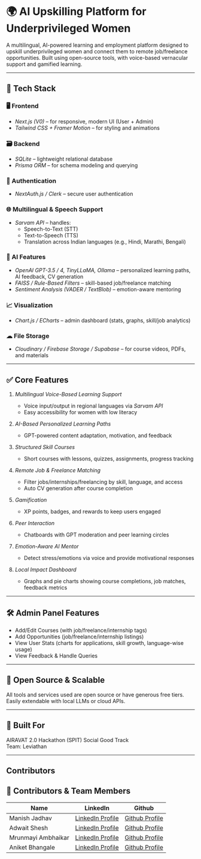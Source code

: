 # 🌍 AI Upskilling Platform for Underprivileged Women

A multilingual, AI-powered learning and employment platform designed to upskill underprivileged women and connect them to remote job/freelance opportunities. Built using open-source tools, with voice-based vernacular support and gamified learning.

---

## 🔧 Tech Stack

### 🖥 Frontend
- *Next.js (V0)* – for responsive, modern UI (User + Admin)
- *Tailwind CSS + Framer Motion* – for styling and animations

### 🗃 Backend
- *SQLite* – lightweight relational database
- *Prisma ORM* – for schema modeling and querying

### 🔐 Authentication
- *NextAuth.js / Clerk* – secure user authentication

### 🌐 Multilingual & Speech Support
- *Sarvam API* – handles:
  - Speech-to-Text (STT)
  - Text-to-Speech (TTS)
  - Translation across Indian languages (e.g., Hindi, Marathi, Bengali)

### 🧠 AI Features
- *OpenAI GPT-3.5 / 4, TinyLLaMA, Ollama* – personalized learning paths, AI feedback, CV generation
- *FAISS / Rule-Based Filters* – skill-based job/freelance matching
- *Sentiment Analysis (VADER / TextBlob)* – emotion-aware mentoring

### 📈 Visualization
- *Chart.js / ECharts* – admin dashboard (stats, graphs, skill/job analytics)

### ☁ File Storage
- *Cloudinary / Firebase Storage / Supabase* – for course videos, PDFs, and materials

---

## ✅ Core Features

1. *Multilingual Voice-Based Learning Support*
   - Voice input/output in regional languages via *Sarvam API*
   - Easy accessibility for women with low literacy

2. *AI-Based Personalized Learning Paths*
   - GPT-powered content adaptation, motivation, and feedback

3. *Structured Skill Courses*
   - Short courses with lessons, quizzes, assignments, progress tracking

4. *Remote Job & Freelance Matching*
   - Filter jobs/internships/freelancing by skill, language, and access
   - Auto CV generation after course completion

5. *Gamification*
   - XP points, badges, and rewards to keep users engaged

6. *Peer Interaction*
   - Chatboards with GPT moderation and peer learning circles

7. *Emotion-Aware AI Mentor*
   - Detect stress/emotions via voice and provide motivational responses

8. *Local Impact Dashboard*
   - Graphs and pie charts showing course completions, job matches, feedback metrics

---

## 🛠 Admin Panel Features

- Add/Edit Courses (with job/freelance/internship tags)
- Add Opportunities (job/freelance/internship listings)
- View User Stats (charts for applications, skill growth, language-wise usage)
- View Feedback & Handle Queries

---

## 🌱 Open Source & Scalable
All tools and services used are open source or have generous free tiers. Easily extendable with local LLMs or cloud APIs.

---

## 🌟 Built For
AIRAVAT 2.0 Hackathon (SPIT)
Social Good Track  
Team: Leviathan

---

## Contributors
## 🤝 Contributors & Team Members
| Name                | LinkedIn                                             | Github                                            |
|---------------------|-----------------------------------------------------|-----------------------------------------------------|
| Manish Jadhav | [LinkedIn Profile](https://www.linkedin.com/in/manishjadhav9/) |[Github Profile](https://github.com/manishjadhav9) |
| Adwait Shesh | [LinkedIn Profile](https://www.linkedin.com/in/adwait-shesh-175aa6311/)   |[Github Profile](https://github.com/AdwaitShesh/) |
| Mrunmayi Ambhaikar | [LinkedIn Profile](https://www.linkedin.com/in/mrunmayi-ambhaikar/) |[Github Profile](https://github.com/MrunmayiA/) |
| Aniket Bhangale | [LinkedIn Profile](https://www.linkedin.com/in/aniketbhangale/)        |[Github Profile](https://github.com/anikett10/) |
